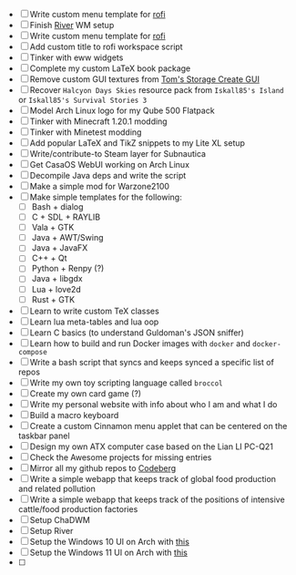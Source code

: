 
- [ ] Write custom menu template for [rofi](https://github.com/davatorium/rofi)
- [ ] Finish [River](https://isaacfreund.com/software/river/) WM setup
- [ ] Write custom menu template for [rofi](https://github.com/davatorium/rofi)
- [ ] Add custom title to rofi workspace script
- [ ] Tinker with eww widgets
- [ ] Complete my custom LaTeX book package
- [ ] Remove custom GUI textures from [Tom's Storage Create GUI](https://www.curseforge.com/minecraft/texture-packs/create-simple-storage)
- [ ] Recover `Halcyon Days Skies` resource pack from `Iskall85's Island` or `Iskall85's Survival Stories 3`
- [ ] Model Arch Linux logo for my Qube 500 Flatpack
- [ ] Tinker with Minecraft 1.20.1 modding
- [ ] Tinker with Minetest modding
- [ ] Add popular LaTeX and TikZ snippets to my Lite XL setup
- [ ] Write/contribute-to Steam layer for Subnautica
- [ ] Get CasaOS WebUI working on Arch Linux
- [ ] Decompile Java deps and write the script
- [ ] Make a simple mod for Warzone2100
- [ ] Make simple templates for the following:
  - [ ] Bash + dialog
  - [ ] C + SDL + RAYLIB
  - [ ] Vala + GTK
  - [ ] Java + AWT/Swing
  - [ ] Java + JavaFX
  - [ ] C++ + Qt
  - [ ] Python + Renpy (?)
  - [ ] Java + libgdx
  - [ ] Lua + love2d
  - [ ] Rust + GTK
- [ ] Learn to write custom TeX classes
- [ ] Learn lua meta-tables and lua oop
- [ ] Learn C basics (to understand Guldoman's JSON sniffer)
- [ ] Learn how to build and run Docker images with `docker` and `docker-compose`
- [ ] Write a bash script that syncs and keeps synced a specific list of repos
- [ ] Write my own toy scripting language called `broccol`
- [ ] Create my own card game (?)
- [ ] Write my personal website with info about who I am and what I do
- [ ] Build a macro keyboard
- [ ] Create a custom Cinnamon menu applet that can be centered on the taskbar panel
- [ ] Design my own ATX computer case based on the Lian LI PC-Q21
- [ ] Check the Awesome projects for missing entries
- [ ] Mirror all my github repos to [Codeberg](https://codeberg.org/)
- [ ] Write a simple webapp that keeps track of global food production and related pollution
- [ ] Write a simple webapp that keeps track of the positions of intensive cattle/food production factories
- [ ] Setup ChaDWM
- [ ] Setup River
- [ ] Setup the Windows 10 UI on Arch with [this](https://www.reddit.com/r/linux/comments/o9l0le/a_program_that_looks_and_works_like_the_windows/)
- [ ] Setup the Windows 11 UI on Arch with [this](https://www.reddit.com/r/unixporn/comments/13zdhqd/hyprland_windows_rice_with_too_much_eww_with_blur/)
- [ ] 
